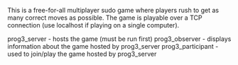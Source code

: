 This is a free-for-all multiplayer sudo game where players rush to get as many correct moves as possible. The game is playable over a TCP connection (use localhost if playing on a single computer).

prog3_server - hosts the game (must be run first)
prog3_observer - displays information about the game hosted by prog3_server
prog3_participant - used to join/play the game hosted by prog3_server

